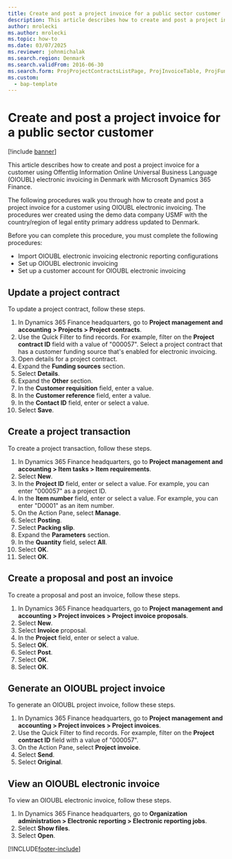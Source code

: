 ```yaml
--- 
title: Create and post a project invoice for a public sector customer
description: This article describes how to create and post a project invoice for a customer using OIOUBL electronic invoicing in Denmark with Microsoft Dynamics 365 Finance.
author: mrolecki
ms.author: mrolecki
ms.topic: how-to
ms.date: 03/07/2025
ms.reviewer: johnmichalak 
ms.search.region: Denmark
ms.search.validFrom: 2016-06-30
ms.search.form: ProjProjectContractsListPage, ProjInvoiceTable, ProjFundingSourceDetail, ContactPersonLookup, ProjSalesItemReq, ProjTableLookup, InventItemIdLookupSimple, SalesEditLines,  ProjInvoiceProposalListPage, ProjInvoiceProposalCreateLines, ProjInvoiceProposalDetail, ProjInvoiceEditLines, ProjInvoiceListPage, ERFormatMappingRunJobTable
ms.custom: 
  - bap-template
---
```


# Create and post a project invoice for a public sector customer

[!include [banner](../../includes/banner.md)]

This article describes how to create and post a project invoice for a customer using Offentlig Information Online Universal Business Language (OIOUBL) electronic invoicing in Denmark with Microsoft Dynamics 365 Finance.

The following procedures walk you through how to create and post a project invoice for a customer using OIOUBL electronic invoicing. The procedures wer created using the demo data company USMF with the country/region of legal entity primary address updated to Denmark.

Before you can complete this procedure, you must complete the following procedures:
- Import OIOUBL electronic invoicing electronic reporting configurations
- Set up OIOUBL electronic invoicing
- Set up a customer account for OIOUBL electronic invoicing

## Update a project contract

To update a project contract, follow these steps.

1. In Dynamics 365 Finance headquarters, go to **Project management and accounting \> Projects \> Project contracts**.
1. Use the Quick Filter to find records. For example, filter on the **Project contract ID** field with a value of "000057". Select a project contract that has a customer funding source that's enabled for electronic invoicing.  
1. Open details for a project contract.
1. Expand the **Funding sources** section.
1. Select **Details**.
1. Expand the **Other** section.
1. In the **Customer requisition** field, enter a value.
1. In the **Customer reference** field, enter a value.
1. In the **Contact ID** field, enter or select a value.
1. Select **Save**.

## Create a project transaction

To create a project transaction, follow these steps.

1. In Dynamics 365 Finance headquarters, go to **Project management and accounting \> Item tasks \> Item requirements**.
1. Select **New**.
1. In the **Project ID** field, enter or select a value. For example, you can enter "000057" as a project ID.  
1. In the **Item number** field, enter or select a value. For example, you can enter "D0001" as an item number.  
1. On the Action Pane, select **Manage**.
1. Select **Posting**.
1. Select **Packing slip**.
1. Expand the **Parameters** section.
1. In the **Quantity** field, select **All**.
10. Select **OK**.
11. Select **OK**.

## Create a proposal and post an invoice 

To create a proposal and post an invoice, follow these steps.

1. In Dynamics 365 Finance headquarters, go to **Project management and accounting \> Project invoices \> Project invoice proposals**.
1. Select **New**.
1. Select **Invoice** proposal.
1. In the **Project** field, enter or select a value.
1. Select **OK**.
1. Select **Post**.
1. Select **OK**.
1. Select **OK**.

## Generate an OIOUBL project invoice

To generate an OIOUBL project invoice, follow these steps.

1. In Dynamics 365 Finance headquarters, go to **Project management and accounting \> Project invoices \> Project invoices**.
1. Use the Quick Filter to find records. For example, filter on the **Project contract ID** field with a value of "000057".
1. On the Action Pane, select **Project invoice**.
1. Select **Send**.
1. Select **Original**.

## View an OIOUBL electronic invoice

To view an OIOUBL electronic invoice, follow these steps.

1. In Dynamics 365 Finance headquarters, go to **Organization administration \> Electronic reporting \> Electronic reporting jobs**.
1. Select **Show files**.
1. Select **Open**.



[!INCLUDE[footer-include](../../../includes/footer-banner.md)]
